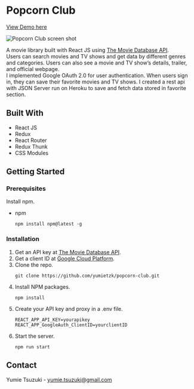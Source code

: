 # Popcorn Club

[View Demo here](https://popcorn-club-old.netlify.app/)


![Popcorn Club screen shot](https://user-images.githubusercontent.com/61277579/134947887-a274599d-3d83-46c0-b359-50ee43618ddb.png)


A movie library built with React JS using [The Movie Database API](https://www.themoviedb.org/documentation/api).  
Users can search movies and TV shows and get data by different genres and categories. Users can also see a movie and TV show’s details, trailer, and official webpage.  
I implemented Google OAuth 2.0 for user authentication. When users sign in, they can save their favorite movies and TV shows. I created a rest api with JSON Server run on Heroku to save and fetch data stored in favorite section.   


## Built With

- React JS
- Redux
- React Router
- Redux Thunk
- CSS Modules


## Getting Started

### Prerequisites

Install npm. 

- npm
  ```
  npm install npm@latest -g
  ```

### Installation
1. Get an API key at [The Movie Database API](https://www.themoviedb.org/documentation/api).
2. Get a client ID at [Google Cloud Platform](https://console.cloud.google.com/).
3. Clone the repo.
    ```
    git clone https://github.com/yumietzk/popcorn-club.git
    ```
3. Install NPM packages.
    ```
    npm install
    ```
4. Create your API key and proxy in a .env file.
    ```
    REACT_APP_API_KEY=yourapikey
    REACT_APP_GoogleAuth_ClientID=yourclientID
    ```
5. Start the server.
    ```
    npm run start
    ```


## Contact

Yumie Tsuzuki - yumie.tsuzuki@gmail.com

